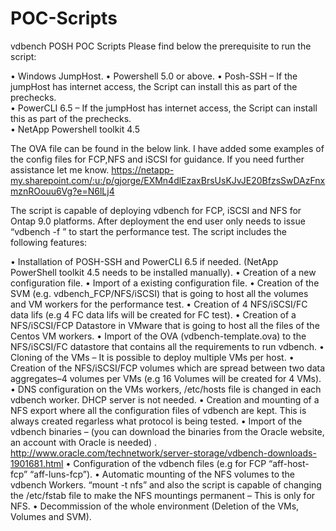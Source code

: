 # POC-Scripts
vdbench POSH POC Scripts
Please find below the prerequisite to run the script: 

•	Windows JumpHost.
•	Powershell 5.0 or above.
•	Posh-SSH – If the jumpHost has internet access, the Script can install this as part of the prechecks.   
•	PowerCLI 6.5 – If the jumpHost has internet access, the Script can install this as part of the prechecks.   
•	NetApp Powershell toolkit 4.5 

The OVA file can be found in the below link. I have added some examples of the config files for FCP,NFS and iSCSI for guidance. If you need further assistance let me know. 
https://netapp-my.sharepoint.com/:u:/p/gjorge/EXMn4dlEzaxBrsUsKJvJE20BfzsSwDAzFnxmznROouu6Vg?e=N6lLj4

The script is capable of deploying vdbench for FCP, iSCSI and NFS for Ontap 9.0 platforms. After deployment the end user only needs to issue “vdbench -f <workload definitions>” to start the performance test. 
The script includes the following features:

• Installation of POSH-SSH and PowerCLI 6.5 if needed. (NetApp PowerShell toolkit 4.5 needs to be installed manually).
• Creation of a new configuration file.
• Import of a existing configuration file. 
•	Creation of the SVM (e.g. vdbench_FCP/NFS/iSCSI) that is going to host all the volumes and VM workers for the performance test.
•	Creation of 4 NFS/iSCSI/FC data lifs (e.g 4 FC data lifs will be created for FC test).
•	Creation of a NFS/iSCSI/FCP Datastore in VMware that is going to host all the files of the Centos VM workers. 
•	Import of the OVA (vdbench-template.ova) to the NFS/iSCSI/FC datastore that contains all the requirements to run vdbench.
•	Cloning of the VMs – It is possible to deploy multiple VMs per host. 
•	Creation of the NFS/iSCSI/FCP volumes which are spread between two data aggregates–4 volumes per VMs (e.g 16 Volumes will be created for 4 VMs). 
•	DNS configuration on the VMs workers, /etc/hosts file is changed in each vdbench worker. DHCP server is not needed.
•	Creation and mounting of a NFS export where all the configuration files of vdbench are kept. This is always created regarless what protocol is being tested.
•	Import of the vdbench binaries – (you can download the binaries from the Oracle website, an account with Oracle is needed) . http://www.oracle.com/technetwork/server-storage/vdbench-downloads-1901681.html
•	Configuration of the vdbench files (e.g for FCP  “aff-host-fcp” “aff-luns-fcp”).
•	Automatic mounting of the NFS volumes to the vdbench Workers. “mount -t nfs” and also the script is capable of changing the /etc/fstab file to make the NFS mountings permanent – This is only for NFS.
•	Decommission of the whole environment (Deletion of the VMs, Volumes and SVM).
